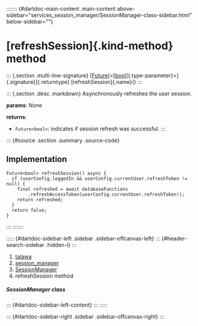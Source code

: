 ::::::: {#dartdoc-main-content .main-content above-sidebar="services_session_manager/SessionManager-class-sidebar.html" below-sidebar=""}
<div>

# [refreshSession]{.kind-method} method

</div>

::: {.section .multi-line-signature}
[[Future](https://api.flutter.dev/flutter/dart-core/Future-class.html)[\<[[bool](https://api.flutter.dev/flutter/dart-core/bool-class.html)]{.type-parameter}\>]{.signature}]{.returntype}
[refreshSession]{.name}()
:::

::: {.section .desc .markdown}
Asynchronously refreshes the user session.

**params**: None

**returns**:

-   `Future<bool>`: indicates if session refresh was successful.
:::

::: {#source .section .summary .source-code}
## Implementation

``` language-dart
Future<bool> refreshSession() async {
  if (userConfig.loggedIn && userConfig.currentUser.refreshToken != null) {
    final refreshed = await databaseFunctions
        .refreshAccessToken(userConfig.currentUser.refreshToken!);
    return refreshed;
  }
  return false;
}
```
:::
:::::::

::::: {#dartdoc-sidebar-left .sidebar .sidebar-offcanvas-left}
::: {#header-search-sidebar .hidden-l}
:::

1.  [talawa](../../index.html)
2.  [session_manager](../../services_session_manager/)
3.  [SessionManager](../../services_session_manager/SessionManager-class.html)
4.  refreshSession method

##### SessionManager class

::: {#dartdoc-sidebar-left-content}
:::
:::::

::: {#dartdoc-sidebar-right .sidebar .sidebar-offcanvas-right}
:::
